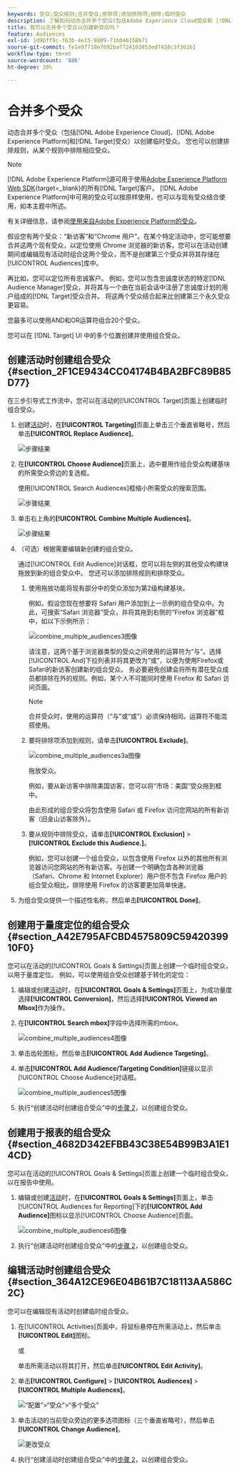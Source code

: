 ```yaml
---
keywords: 受众;受众规则;合并受众;排除项;添加排除项;排除;临时受众
description: 了解如何动态合并多个受众(包括Adobe Experience Cloud受众和 [!DNL Target] 受众)以创建临时受众。
title: 我可以合并多个受众以创建新受众吗？
feature: Audiences
exl-id: 1d9bff9c-f63b-4e15-9809-71b046158b71
source-git-commit: fe1e97710e7692ba7724103853ed7438c3f361b1
workflow-type: tm+mt
source-wordcount: '886'
ht-degree: 38%

---
```


# 合并多个受众

动态合并多个受众（包括[!DNL Adobe Experience Cloud]、[!DNL Adobe Experience Platform]和[!DNL Target]受众）以创建临时受众。 您也可以创建排除规则，从某个规则中排除相应受众。

>[!NOTE]
>
>[!DNL Adobe Experience Platform]源可用于使用[Adobe Experience Platform Web SDK](https://experienceleague.adobe.com/docs/target-dev/developer/client-side/aep-web-sdk.html?lang=en){target=_blank}的所有[!DNL Target]客户。 [!DNL Adobe Experience Platform]中可用的受众可以按原样使用，也可以与现有受众结合使用，如本主题中所述。
>
>有关详细信息，请参阅[使用来自Adobe Experience Platform的受众](/help/main/c-target/c-audiences/audiences.md#aep)。

假设您有两个受众：“新访客”和“Chrome 用户”。在某个特定活动中，您可能想要合并这两个现有受众，以定位使用 Chrome 浏览器的新访客。您可以在活动创建期间或编辑现有活动时组合这两个受众，而不是创建第三个受众并将其存储在[!UICONTROL Audiences]库中。

再比如，您可以定位所有忠诚客户。 例如，您可以包含忠诚度状态的特定[!DNL Audience Manager]受众，并将其与一个由在当前会话中注册了忠诚度计划的用户组成的[!DNL Target]受众合并。 将这两个受众结合起来比创建第三个永久受众更容易。

您最多可以使用AND和OR运算符组合20个受众。

您可以在 [!DNL Target] UI 中的多个位置创建并使用组合受众。

## 创建活动时创建组合受众 {#section_2F1CE9434CC04174B4BA2BFC89B85D77}

在三步引导式工作流中，您可以在活动的[!UICONTROL Target]页面上创建临时组合受众。

1. 创建[活动](/help/main/c-activities/activities.md#concept_D317A95A1AB54674BA7AB65C7985BA03)时，在&#x200B;**[!UICONTROL Targeting]**&#x200B;页面上单击三个垂直省略号，然后单击&#x200B;**[!UICONTROL Replace Audience]**。

   ![步骤结果](assets/edit_audience.png)

1. 在&#x200B;**[!UICONTROL Choose Audience]**&#x200B;页面上，选中要用作组合受众构建基块的所需受众旁边的复选框。

   使用[!UICONTROL Search Audiences]框缩小所需受众的搜索范围。

   ![步骤结果](assets/combine_multiple_audiences1.png)

1. 单击右上角的&#x200B;**[!UICONTROL Combine Multiple Audiences]**。

   ![步骤结果](assets/combine_multiple_audiences2.png)

1. （可选）根据需要编辑新创建的组合受众。

   通过[!UICONTROL Edit Audience]对话框，您可以将左侧的其他受众构建块拖放到新的组合受众中。 您还可以添加排除规则和排除受众。

   1. 使用拖放功能将现有部分中的受众添加为第2级构建基块。

      例如，假设您现在想要将 Safari 用户添加到上一示例的组合受众中。为此，可搜索“Safari 浏览器”受众，并将其拖到右侧的“Firefox 浏览器”框中，如以下示例所示：

      ![combine_multiple_audiences3图像](assets/combine_multiple_audiences3.png)

      请注意，这两个基于浏览器类型的受众之间使用的运算符为“与”。选择[!UICONTROL And]下拉列表并将其更改为“或”，以便为使用Firefox或Safari的新访客创建新的组合受众。 务必要避免创建会将所有潜在受众成员都排除在外的规则。例如，某个人不可能同时使用 Firefox 和 Safari 访问页面。

      >[!NOTE]
      >
      >合并受众时，使用的运算符（“与”或“或”）必须保持相同。运算符不能混搭使用。

   1. 要将排除项添加到规则，请单击&#x200B;**[!UICONTROL Exclude]**。

      ![combine_multiple_audiences3a图像](assets/combine_multiple_audiences3a.png)

      拖放受众。

      例如，要从新访客中排除美国访客，您可以将“市场：美国”受众拖到框中。

      由此形成的组合受众将包含使用 Safari 或 Firefox 访问您网站的所有新访客（旧金山访客除外）。

   1. 要从规则中排除受众，请单击&#x200B;**[!UICONTROL Exclusion]** > **[!UICONTROL Exclude this Audience.]**。

      例如，您可以创建一个组合受众，以包含使用 Firefox 以外的其他所有浏览器访问您网站的所有新访客。与创建一个明确包含各种浏览器（Safari、Chrome 和 Internet Explorer）用户但不包含 Firefox 用户的组合受众相比，排除使用 Firefox 的访客要更加简单快速。

1. 为组合受众提供一个描述性名称，然后单击&#x200B;**[!UICONTROL Done]**。

## 创建用于量度定位的组合受众 {#section_A42E795AFCBD4575809C5942039910F0}

您可以在活动的[!UICONTROL Goals & Settings]页面上创建一个临时组合受众，以用于量度定位。 例如，可以使用组合受众创建基于转化的定位：

1. 编辑或创建[活动](/help/main/c-activities/activities.md#concept_D317A95A1AB54674BA7AB65C7985BA03)时，在&#x200B;**[!UICONTROL Goals & Settings]**&#x200B;页面上，为成功量度选择&#x200B;**[!UICONTROL Conversion]**，然后选择&#x200B;**[!UICONTROL Viewed an Mbox]**&#x200B;作为操作。
1. 在&#x200B;**[!UICONTROL Search mbox]**&#x200B;字段中选择所需的mbox。

   ![combine_multiple_audiences4图像](assets/combine_multiple_audiences4.png)

1. 单击齿轮图标，然后单击&#x200B;**[!UICONTROL Add Audience Targeting]**。
1. 单击&#x200B;**[!UICONTROL Add Audience/Targeting Condition]**&#x200B;链接以显示[!UICONTROL Choose Audience]对话框。

   ![combine_multiple_audiences5图像](assets/combine_multiple_audiences5.png)

1. 执行“创建活动时创建组合受众”中的[步骤 2](/help/main/c-target/combining-multiple-audiences.md#section_2F1CE9434CC04174B4BA2BFC89B85D77)，以创建组合受众。

## 创建用于报表的组合受众 {#section_4682D342EFBB43C38E54B99B3A1E14CD}

您可以在活动的[!UICONTROL Goals & Settings]页面上创建一个临时组合受众，以在报告中使用。

1. 编辑或创建[活动](/help/main/c-activities/activities.md#concept_D317A95A1AB54674BA7AB65C7985BA03)时，在&#x200B;**[!UICONTROL Goals & Settings]**&#x200B;页面上，单击[!UICONTROL Audiences for Reporting]下的&#x200B;**[!UICONTROL Add Audience]**&#x200B;图标以显示[!UICONTROL Choose Audience]页面。

   ![combine_multiple_audiences6图像](assets/combine_multiple_audiences6.png)

1. 执行“创建活动时创建组合受众”中的[步骤 2](/help/main/c-target/combining-multiple-audiences.md#section_2F1CE9434CC04174B4BA2BFC89B85D77)，以创建组合受众。

## 编辑活动时创建组合受众 {#section_364A12CE96E04B61B7C18113AA586C2C}

您可以在编辑现有活动时创建临时组合受众。

1. 在[!UICONTROL Activities]页面中，将鼠标悬停在所需活动上，然后单击&#x200B;**[!UICONTROL Edit]**&#x200B;图标。

   或

   单击所需活动以将其打开，然后单击&#x200B;**[!UICONTROL Edit Activity]**。

1. 单击&#x200B;**[!UICONTROL Configure]** > **[!UICONTROL Audiences]** > **[!UICONTROL Multiple Audiences]**。

   ![“配置”>“受众”>“多个受众”](assets/combine_multiple_audiences7.png)

1. 单击活动的当前受众旁边的更多选项图标（三个垂直省略号），然后单击&#x200B;**[!UICONTROL Change Audience]**。

   ![更改受众](assets/combine_multiple_audiences8.png)

1. 执行“创建活动时创建组合受众”中的[步骤 2](/help/main/c-target/combining-multiple-audiences.md#section_2F1CE9434CC04174B4BA2BFC89B85D77)，以创建组合受众。
